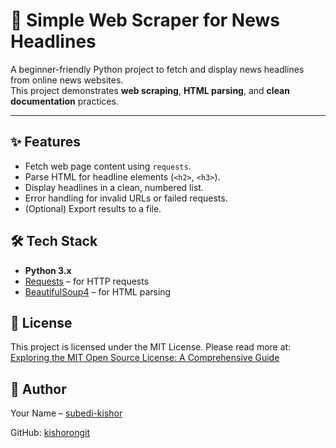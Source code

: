 # 📰 Simple Web Scraper for News Headlines

A beginner-friendly Python project to fetch and display news headlines from online news websites.  
This project demonstrates **web scraping**, **HTML parsing**, and **clean documentation** practices.

---

## ✨ Features

- Fetch web page content using `requests`.
- Parse HTML for headline elements (`<h2>`, `<h3>`).
- Display headlines in a clean, numbered list.
- Error handling for invalid URLs or failed requests.
- (Optional) Export results to a file.

## 🛠️ Tech Stack

- **Python 3.x**
- [Requests](https://docs.python-requests.org/en/master/) – for HTTP requests
- [BeautifulSoup4](https://www.crummy.com/software/BeautifulSoup/bs4/doc/) – for HTML parsing

## 📄 License

This project is licensed under the MIT License. Please read more at: [Exploring the MIT Open Source License: A 
Comprehensive Guide](https://test-mit-tlo.pantheonsite.io/understand-ip/exploring-mit-open-source-license-comprehensive-guide)

## 👤 Author

Your Name – [subedi-kishor](https://www.linkedin.com/in/subedi-kishor/)

GitHub: [kishorongit](https://github.com/kishorongit)
